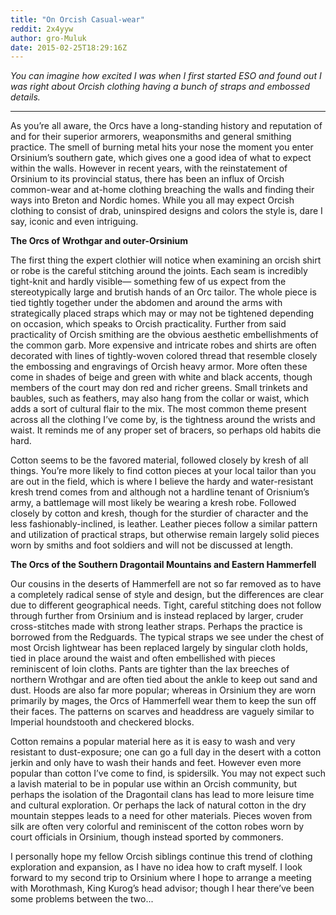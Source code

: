 ```yaml
---
title: "On Orcish Casual-wear"
reddit: 2x4yyw
author: gro-Muluk
date: 2015-02-25T18:29:16Z
---
```


*You can imagine how excited I was when I first started ESO and found out I was right about Orcish clothing having a bunch of straps and embossed details.*
***
As you’re all aware, the Orcs have a long-standing history and reputation of and for their superior armorers, weaponsmiths and general smithing practice. The smell of burning metal hits your nose the moment you enter Orsinium’s southern gate, which gives one a good idea of what to expect within the walls. However in recent years, with the reinstatement of Orsinium to its provincial status, there has been an influx of Orcish common-wear and at-home clothing breaching the walls and finding their ways into Breton and Nordic homes. While you all may expect Orcish clothing to consist of drab, uninspired designs and colors the style is, dare I say, iconic and even intriguing. 

**The Orcs of Wrothgar and outer-Orsinium**

The first thing the expert clothier will notice when examining an orcish shirt or robe is the careful stitching around the joints. Each seam is incredibly tight-knit and hardly visible— something few of us expect from the stereotypically large and brutish hands of an Orc tailor. The whole piece is tied tightly together under the abdomen and around the arms with strategically placed straps which may or may not be tightened depending on occasion, which speaks to Orcish practicality. Further from said practicality of Orcish smithing are the obvious aesthetic embellishments of the common garb. More expensive and intricate robes and shirts are often decorated with lines of tightly-woven colored thread that resemble closely the embossing and engravings of Orcish heavy armor. More often these come in shades of beige and green with white and black accents, though members of the court may don red and richer greens. Small trinkets and baubles, such as feathers, may also hang from the collar or waist, which adds a sort of cultural flair to the mix. The most common theme present across all the clothing I’ve come by, is the tightness around the wrists and waist. It reminds me of any proper set of bracers, so perhaps old habits die hard.

Cotton seems to be the favored material, followed closely by kresh of all things. You’re more likely to find cotton pieces at your local tailor than you are out in the field, which is where I believe the hardy and water-resistant kresh trend comes from and although not a hardline tenant of Orisnium’s army, a battlemage will most likely be wearing a kresh robe. Followed closely by cotton and kresh, though for the sturdier of character and the less fashionably-inclined, is leather. Leather pieces follow a similar pattern and utilization of practical straps, but otherwise remain largely solid pieces worn by smiths and foot soldiers and will not be discussed at length.

**The Orcs of the Southern Dragontail Mountains and Eastern Hammerfell**

Our cousins in the deserts of Hammerfell are not so far removed as to have a completely radical sense of style and design, but the differences are clear due to different geographical needs. Tight, careful stitching does not follow through further from Orsinium and is instead replaced by larger, cruder cross-stitches made with strong leather straps. Perhaps the practice is borrowed from the Redguards. The typical straps we see under the chest of most Orcish lightwear has been replaced largely by singular cloth holds, tied in place around the waist and often embellished with pieces reminiscent of loin cloths. Pants are tighter than the lax breeches of northern Wrothgar and are often tied about the ankle to keep out sand and dust. Hoods are also far more popular; whereas in Orsinium they are worn primarily by mages, the Orcs of Hammerfell wear them to keep the sun off their faces. The patterns on scarves and headdress are vaguely similar to Imperial houndstooth and checkered blocks.

Cotton remains a popular material here as it is easy to wash and very resistant to dust-exposure; one can go a full day in the desert with a cotton jerkin and only have to wash their hands and feet. However even more popular than cotton I’ve come to find, is spidersilk. You may not expect such a lavish material to be in popular use within an Orcish community, but perhaps the isolation of the Dragontail clans has lead to more leisure time and cultural exploration. Or perhaps the lack of natural cotton in the dry mountain steppes leads to a need for other materials. Pieces woven from silk are often very colorful and reminiscent of the cotton robes worn by court officials in Orsinium, though instead sported by commoners.

I personally hope my fellow Orcish siblings continue this trend of clothing exploration and expansion, as I have no idea how to craft myself. I look forward to my second trip to Orsinium where I hope to arrange a meeting with Morothmash, King Kurog’s head advisor; though I hear there’ve been some problems between the two...

